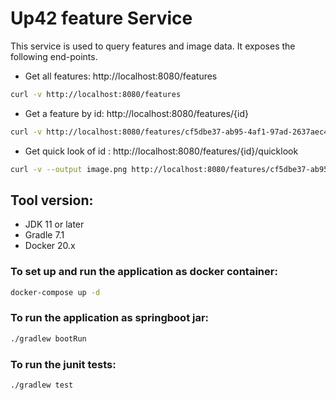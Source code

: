 # Up42 feature Service

This service is used to query features and image data. It exposes the following end-points.

- Get all features: http://localhost:8080/features

```bash
curl -v http://localhost:8080/features
```

- Get a feature by id: http://localhost:8080/features/{id}

```bash
curl -v http://localhost:8080/features/cf5dbe37-ab95-4af1-97ad-2637aec4ddf0
```

- Get quick look of id : http://localhost:8080/features/{id}/quicklook

```bash
curl -v --output image.png http://localhost:8080/features/cf5dbe37-ab95-4af1-97ad-2637aec4ddf0/quicklook 
```

## Tool version:

- JDK 11 or later
- Gradle 7.1
- Docker 20.x

### To set up and run the application as docker container:

```bash
docker-compose up -d
```

### To run the application as springboot jar:

```bash
./gradlew bootRun
```

### To run the junit tests:

```bash
./gradlew test
```
